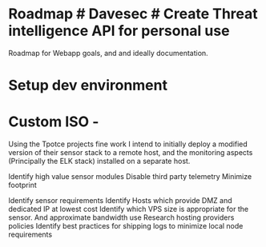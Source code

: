 # Roadmap # Davesec # Create Threat intelligence API for personal use
Roadmap for Webapp goals, and and ideally documentation.

# Setup dev environment

    
# Custom ISO - 

Using the Tpotce projects fine work I intend to initially deploy a modified version of their sensor stack to a remote host, and the monitoring aspects (Principally the ELK stack) installed on a separate host.

Identify high value sensor modules
Disable third party telemetry
Minimize footprint

Identify sensor requirements
        Identify Hosts which provide DMZ and dedicated IP at lowest cost
        Identify which VPS size is appropriate for the sensor. And approximate bandwidth use
        Research hosting providers policies
        Identify best practices for shipping logs to minimize local node requirements


    
    
    
    
    
    
